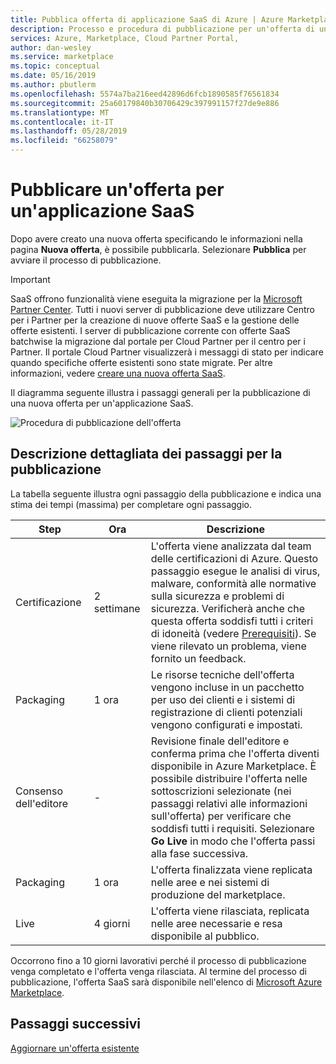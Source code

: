 ```yaml
---
title: Pubblica offerta di applicazione SaaS di Azure | Azure Marketplace
description: Processo e procedura di pubblicazione per un'offerta di un'applicazione SaaS in Azure Marketplace.
services: Azure, Marketplace, Cloud Partner Portal,
author: dan-wesley
ms.service: marketplace
ms.topic: conceptual
ms.date: 05/16/2019
ms.author: pbutlerm
ms.openlocfilehash: 5574a7ba216eed42896d6fcb1890585f76561834
ms.sourcegitcommit: 25a60179840b30706429c397991157f27de9e886
ms.translationtype: MT
ms.contentlocale: it-IT
ms.lasthandoff: 05/28/2019
ms.locfileid: "66258079"
---
```

# <a name="publish-a-saas-application-offer"></a>Pubblicare un'offerta per un'applicazione SaaS

Dopo avere creato una nuova offerta specificando le informazioni nella pagina **Nuova offerta**, è possibile pubblicarla. Selezionare **Pubblica** per avviare il processo di pubblicazione.

> [!IMPORTANT] 
> SaaS offrono funzionalità viene eseguita la migrazione per la [Microsoft Partner Center](https://partner.microsoft.com/dashboard/directory).  Tutti i nuovi server di pubblicazione deve utilizzare Centro per i Partner per la creazione di nuove offerte SaaS e la gestione delle offerte esistenti.  I server di pubblicazione corrente con offerte SaaS batchwise la migrazione dal portale per Cloud Partner per il centro per i Partner.  Il portale Cloud Partner visualizzerà i messaggi di stato per indicare quando specifiche offerte esistenti sono state migrate.
> Per altre informazioni, vedere [creare una nuova offerta SaaS](../../partner-center-portal/create-new-saas-offer.md).


Il diagramma seguente illustra i passaggi generali per la pubblicazione di una nuova offerta per un'applicazione SaaS.

![Procedura di pubblicazione dell'offerta](./media/offer-publishing-steps.png)

## <a name="detailed-description-of-publishing-steps"></a>Descrizione dettagliata dei passaggi per la pubblicazione

La tabella seguente illustra ogni passaggio della pubblicazione e indica una stima dei tempi (massima) per completare ogni passaggio.

|     **Step**       |     **Ora**      |  **Descrizione**  |
|  ---------------   |  ---------------  |  ---------------  |
|         Certificazione           |       2 settimane            |          L'offerta viene analizzata dal team delle certificazioni di Azure. Questo passaggio esegue le analisi di virus, malware, conformità alle normative sulla sicurezza e problemi di sicurezza. Verificherà anche che questa offerta soddisfi tutti i criteri di idoneità (vedere [Prerequisiti](./cpp-prerequisites.md)). Se viene rilevato un problema, viene fornito un feedback.         |
|           Packaging         |       1 ora            |       Le risorse tecniche dell'offerta vengono incluse in un pacchetto per uso dei clienti e i sistemi di registrazione di clienti potenziali vengono configurati e impostati.            |
|        Consenso dell'editore            |         -          |        Revisione finale dell'editore e conferma prima che l'offerta diventi disponibile in Azure Marketplace. È possibile distribuire l'offerta nelle sottoscrizioni selezionate (nei passaggi relativi alle informazioni sull'offerta) per verificare che soddisfi tutti i requisiti. Selezionare **Go Live** in modo che l'offerta passi alla fase successiva.           |
|        Packaging            |        1 ora           |        L'offerta finalizzata viene replicata nelle aree e nei sistemi di produzione del marketplace.           |
|        Live            |       4 giorni            |         L'offerta viene rilasciata, replicata nelle aree necessarie e resa disponibile al pubblico.          |

Occorrono fino a 10 giorni lavorativi perché il processo di pubblicazione venga completato e l'offerta venga rilasciata. Al termine del processo di pubblicazione, l'offerta SaaS sarà disponibile nell'elenco di [Microsoft Azure Marketplace](https://azuremarketplace.microsoft.com/marketplace/apps/category/internet-of-things?page=1&subcategories=iot-edge-modules).

## <a name="next-steps"></a>Passaggi successivi

[Aggiornare un'offerta esistente](./cpp-update-existing-offer.md)
